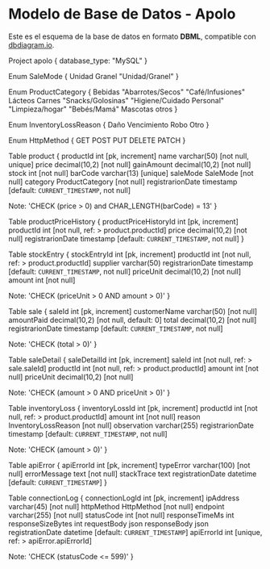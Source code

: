 # Modelo de Base de Datos - Apolo

Este es el esquema de la base de datos en formato **DBML**, compatible con [dbdiagram.io](https://dbdiagram.io/d).

Project apolo {
  database_type: "MySQL"
}

Enum SaleMode {
  Unidad
  Granel
  "Unidad/Granel"
}

Enum ProductCategory {
  Bebidas
  "Abarrotes/Secos"
  "Café/Infusiones"
  Lácteos
  Carnes
  "Snacks/Golosinas"
  "Higiene/Cuidado Personal"
  "Limpieza/hogar"
  "Bebés/Mamá"
  Mascotas
  otros
}

Enum InventoryLossReason {
  Daño
  Vencimiento
  Robo
  Otro
}

Enum HttpMethod {
  GET
  POST
  PUT
  DELETE
  PATCH
}

Table product {
  productId int [pk, increment]
  name varchar(50) [not null, unique]
  price decimal(10,2) [not null]
  gainAmount decimal(10,2) [not null]
  stock int [not null]
  barCode varchar(13) [unique]
  saleMode SaleMode [not null]
  category ProductCategory [not null]
  registrarionDate timestamp [default: `CURRENT_TIMESTAMP`, not null]
  
  Note: 'CHECK (price > 0) and CHAR_LENGTH(barCode) = 13'
}

Table productPriceHistory {
  productPriceHistoryId int [pk, increment]
  productId int [not null, ref: > product.productId]
  price decimal(10,2) [not null]
  registrarionDate timestamp [default: `CURRENT_TIMESTAMP`, not null]
}

Table stockEntry {
  stockEntryId int [pk, increment]
  productId int [not null, ref: > product.productId]
  supplier varchar(50)
  registrarionDate timestamp [default: `CURRENT_TIMESTAMP`, not null]
  priceUnit decimal(10,2) [not null]
  amount int [not null]

  Note: 'CHECK (priceUnit > 0 AND amount > 0)'
}

Table sale {
  saleId int [pk, increment]
  customerName varchar(50) [not null]
  amountPaid decimal(10,2) [not null, default: 0]
  total decimal(10,2) [not null]
  registrarionDate timestamp [default: `CURRENT_TIMESTAMP`, not null]

  Note: 'CHECK (total > 0)'
}

Table saleDetail {
  saleDetailId int [pk, increment]
  saleId int [not null, ref: > sale.saleId]
  productId int [not null, ref: > product.productId]
  amount int [not null]
  priceUnit decimal(10,2) [not null]

  Note: 'CHECK (amount > 0 AND priceUnit > 0)'
}

Table inventoryLoss {
  inventoryLossId int [pk, increment]
  productId int [not null, ref: > product.productId]
  amount int [not null]
  reason InventoryLossReason [not null]
  observation varchar(255)
  registrarionDate timestamp [default: `CURRENT_TIMESTAMP`, not null]

  Note: 'CHECK (amount > 0)'
}

Table apiError {
  apiErrorId int [pk, increment]
  typeError varchar(100) [not null]
  errorMessage text [not null]
  stackTrace text
  registrationDate datetime [default: `CURRENT_TIMESTAMP`]
}

Table connectionLog {
  connectionLogId int [pk, increment]
  ipAddress varchar(45) [not null]
  httpMethod HttpMethod [not null]
  endpoint varchar(255) [not null]
  statusCode int [not null]
  responseTimeMs int
  responseSizeBytes int
  requestBody json
  responseBody json
  registrationDate datetime [default: `CURRENT_TIMESTAMP`]
  apiErrorId int [unique, ref: > apiError.apiErrorId]

  Note: 'CHECK (statusCode <= 599)'
}
